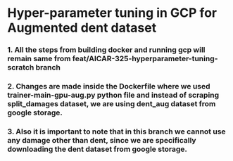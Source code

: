 # Hyper-parameter tuning in GCP for Augmented dent dataset



### 1. All the steps from building docker and running gcp will remain same from feat/AICAR-325-hyperparameter-tuning-scratch branch


### 2. Changes are made inside the Dockerfile where we used trainer-main-gpu-aug.py python file and instead of scraping split_damages dataset, we are using dent_aug dataset from google storage.

### 3. Also it is important to note that in this branch we cannot use any damage other than dent, since we are specifically downloading the dent dataset from google storage.




